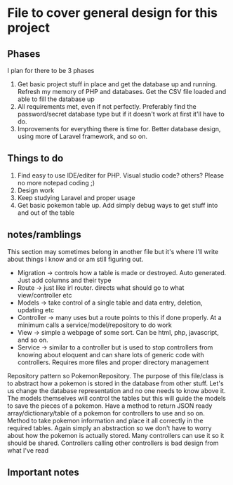 # File to cover general design for this project

## Phases
I plan for there to be 3 phases

1. Get basic project stuff in place and get the database up and running. Refresh my memory of PHP and databases. Get the CSV file loaded and able to fill the database up
2. All requirements met, even if not perfectly. Preferably find the password/secret database type but if it doesn't work at first it'll have to do.
3. Improvements for everything there is time for. Better database design, using more of Laravel framework, and so on.

## Things to do
1. Find easy to use IDE/editer for PHP. Visual studio code? others? Please no more notepad coding ;)
2. Design work
3. Keep studying Laravel and proper usage
4. Get basic pokemon table up. Add simply debug ways to get stuff into and out of the table


## notes/ramblings
This section may sometimes belong in another file but it's where I'll write about things I know and or am still figuring out.

* Migration -> controls how a table is made or destroyed. Auto generated. Just add columns and their type
* Route -> just like irl router. directs what should go to what view/controller etc
* Models -> take control of a single table and data entry, deletion, updating etc
* Controller -> many uses but a route points to this if done properly. At a minimum calls a service/model/repository to do work
* View -> simple a webpage of some sort. Can be html, php, javascript, and so on.
* Service -> similar to a controller but is used to stop controllers from knowing about eloquent and can share lots of generic code with controllers. Requires more files and proper directory management

Repository pattern so PokemonRepository. The purpose of this file/class is to abstract how a pokemon is stored in the database from other stuff. 
Let's us change the database representation and no one needs to know above it.
The models themselves will control the tables but this will guide the models to save the pieces of a pokemon. Have a method to return JSON ready array/dictionary/table of a pokemon for controllers to use and so on.
Method to take pokemon information and place it all correctly in the required tables. Again simply an abstraction so we don't have to worry about how the pokemon is actually stored. Many controllers can use it so it should be shared.
Controllers calling other controllers is bad design from what I've read

## Important notes

